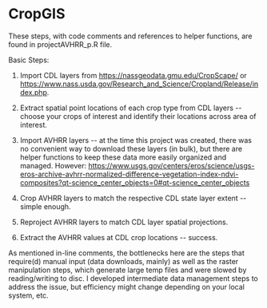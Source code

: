 # CropGIS
These steps, with code comments and references to helper functions, are found in projectAVHRR_p.R file. 

Basic Steps:

1) Import CDL layers from https://nassgeodata.gmu.edu/CropScape/ or https://www.nass.usda.gov/Research_and_Science/Cropland/Release/index.php.  

2) Extract spatial point locations of each crop type from CDL layers -- choose your crops of interest and identify their locations across area of interest.

3) Import AVHRR layers -- at the time this project was created, there was no convenient way to download these layers (in bulk), but there are helper functions to keep these data more easily organized and managed.  However:  https://www.usgs.gov/centers/eros/science/usgs-eros-archive-avhrr-normalized-difference-vegetation-index-ndvi-composites?qt-science_center_objects=0#qt-science_center_objects

4) Crop AVHRR layers to match the respective CDL state layer extent -- simple enough.

5) Reproject AVHRR layers to match CDL layer spatial projections.

6) Extract the AVHRR values at CDL crop locations -- success.

As mentioned in-line comments, the bottlenecks here are the steps that require(d) manual input (data downloads, mainly) as well as the raster manipulation steps, which generate large temp files and were slowed by reading/writing to disc.  I developed intermediate data management steps to address the issue, but efficiency might change depending on your local system, etc.
